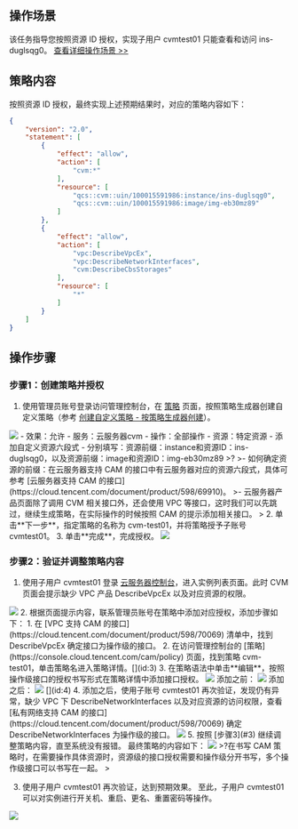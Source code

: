 ## 操作场景
该任务指导您按照资源 ID 授权，实现子用户 cvmtest01 只能查看和访问 ins-duglsqg0。
[查看详细操作场景 >>](https://cloud.tencent.com/document/product/598/74104)

## 策略内容
按照资源 ID 授权，最终实现上述预期结果时，对应的策略内容如下：
```json
{
    "version": "2.0",
    "statement": [
        {
            "effect": "allow",
            "action": [
                "cvm:*"
            ],
            "resource": [
                "qcs::cvm::uin/100015591986:instance/ins-duglsqg0",
                "qcs::cvm::uin/100015591986:image/img-eb30mz89"
            ]
        },
        {
            "effect": "allow",
            "action": [
                "vpc:DescribeVpcEx",
                "vpc:DescribeNetworkInterfaces",
                "cvm:DescribeCbsStorages"
            ],
            "resource": [
                "*"
            ]
        }
    ]
}
```


## 操作步骤

### 步骤1：创建策略并授权
1. 使用管理员账号登录访问管理控制台，在 [策略](https://console.cloud.tencent.com/cam/policy/createV3) 页面，按照策略生成器创建自定义策略（参考 [创建自定义策略 - 按策略生成器创建](https://cloud.tencent.com/document/product/598/37739#.E6.8C.89.E7.AD.96.E7.95.A5.E7.94.9F.E6.88.90.E5.99.A8.E5.88.9B.E5.BB.BA)）。
<img src="https://qcloudimg.tencent-cloud.cn/raw/f6723fd6132e0d4068a0a3f1aa0ad01f.png">  
	- 效果：允许
	- 服务：云服务器cvm
	- 操作：全部操作
	- 资源：特定资源 - 添加自定义资源六段式
	- 分别填写：资源前缀：instance和资源ID：ins-duglsqg0，以及资源前缀：image和资源ID：img-eb30mz89
>?
>- 如何确定资源的前缀：在云服务器支持 CAM 的接口中有云服务器对应的资源六段式，具体可参考 [云服务器支持 CAM 的接口](https://cloud.tencent.com/document/product/598/69910)。
>- 云服务器产品页面除了调用 CVM 相关接口外，还会使用 VPC 等接口，这时我们可以先跳过，继续生成策略，在实际操作的时候按照 CAM 的提示添加相关接口。
>
2. 单击**下一步**，指定策略的名称为 cvm-test01，并将策略授予子账号 cvmtest01。
3. 单击**完成**，完成授权。
<img src="https://qcloudimg.tencent-cloud.cn/raw/1f24d6103425c4b9fcf72db40fe48333.png"> 




### 步骤2：验证并调整策略内容
1. 使用子用户 cvmtest01 登录 [云服务器控制台](https://console.cloud.tencent.com/cvm/instance/index?rid=1)，进入实例列表页面。此时 CVM 页面会提示缺少 VPC 产品 DescribeVpcEx 以及对应资源的权限。
<img src="https://qcloudimg.tencent-cloud.cn/raw/31c8b1c1c21e8795e5ffe37e6ac165da.png">    
2. 根据页面提示内容，联系管理员账号在策略中添加对应授权，添加步骤如下：
 1. 在 [VPC 支持 CAM 的接口](https://cloud.tencent.com/document/product/598/70069) 清单中，找到 DescribeVpcEx 确定接口为操作级的接口。
 2. 在访问管理控制台的 [策略](https://console.cloud.tencent.com/cam/policy) 页面，找到策略 cvm-test01，单击策略名进入策略详情。[](id:3)
 3. 在策略语法中单击**编辑**，按照操作级接口的授权书写形式在策略详情中添加接口授权。
 <img src="https://qcloudimg.tencent-cloud.cn/raw/06b3da3075c13938a5ec9f589e4b73c1.png" >  
添加之前：
 <img src="https://qcloudimg.tencent-cloud.cn/raw/cc9aea271b5f8f8379dcea7565fa78d8.png" >       
添加之后：
 <img src="https://qcloudimg.tencent-cloud.cn/raw/7252943a333af7604cf5ef5191bc9915.png" >    [](id:4)    
 4. 添加之后，使用子账号 cvmtest01 再次验证，发现仍有异常，缺少 VPC 下 DescribeNetworkInterfaces 以及对应资源的访问权限，查看 [私有网络支持 CAM 的接口](https://cloud.tencent.com/document/product/598/70069) 确定 DescribeNetworkInterfaces 为操作级的接口。
 <img src="https://qcloudimg.tencent-cloud.cn/raw/410ef6729908e922a2152f268e7b5fff.png" > 
 5. 按照 [步骤3](#3) 继续调整策略内容，直至系统没有报错。
最终策略的内容如下：
<img src="https://qcloudimg.tencent-cloud.cn/raw/a78f76d9363c4ae99f3b2a6845e6710c.png" >  
>?在书写 CAM 策略时，在需要操作具体资源时，资源级的接口授权需要和操作级分开书写，多个操作级接口可以书写在一起。
>

3. 使用子用户 cvmtest01 再次验证，达到预期效果。
至此，子用户 cvmtest01 可以对实例进行开关机、重启、更名、重置密码等操作。
<img src="https://qcloudimg.tencent-cloud.cn/raw/cb9646bb327c46707873d3c8bbe3f5f9.png" >    
